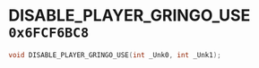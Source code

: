 # DISABLE_PLAYER_GRINGO_USE `0x6FCF6BC8`

```cpp
void DISABLE_PLAYER_GRINGO_USE(int _Unk0, int _Unk1);
```